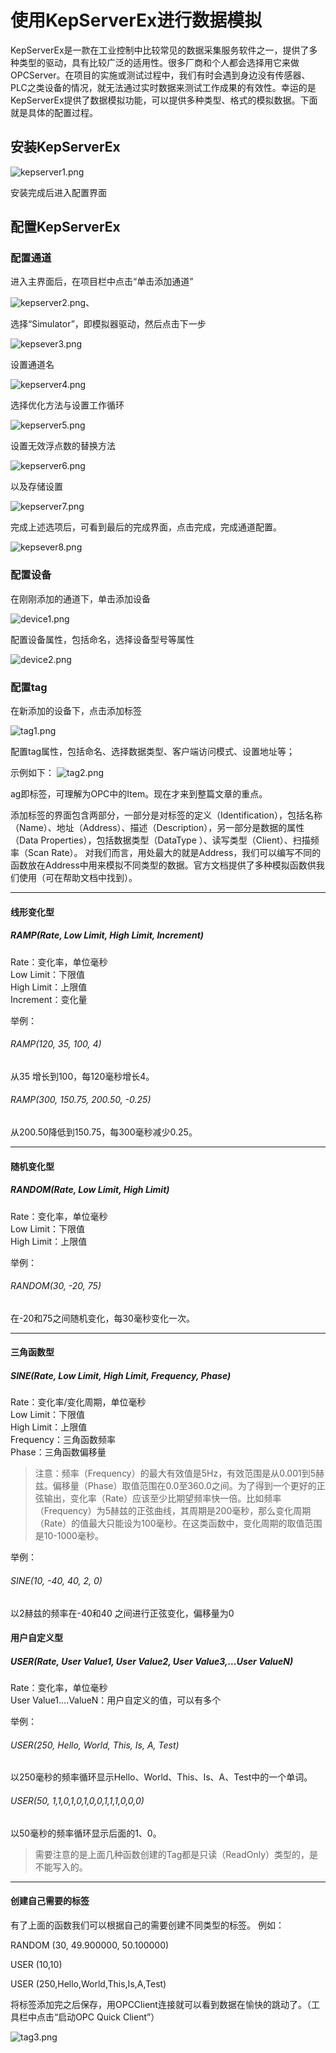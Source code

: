 # 使用KepServerEx进行数据模拟

KepServerEx是一款在工业控制中比较常见的数据采集服务软件之一，提供了多种类型的驱动，具有比较广泛的适用性。很多厂商和个人都会选择用它来做OPCServer。在项目的实施或测试过程中，我们有时会遇到身边没有传感器、PLC之类设备的情况，就无法通过实时数据来测试工作成果的有效性。幸运的是KepServerEx提供了数据模拟功能，可以提供多种类型、格式的模拟数据。下面就是具体的配置过程。

## 安装KepServerEx

![kepserver1.png](https://dgiot-1253666439.cos.ap-shanghai-fsi.myqcloud.com/shuwa_tech/zh/blog/study/opc/kepserver1.png)

安装完成后进入配置界面

## 配置KepServerEx

### 配置通道

进入主界面后，在项目栏中点击“单击添加通道”

![kepserver2.png](https://dgiot-1253666439.cos.ap-shanghai-fsi.myqcloud.com/shuwa_tech/zh/blog/study/opc/kepserver2.png)、

选择“Simulator”，即模拟器驱动，然后点击下一步

![kepsever3.png](https://dgiot-1253666439.cos.ap-shanghai-fsi.myqcloud.com/shuwa_tech/zh/blog/study/opc/kepsever3.png)

设置通道名

![kepserver4.png](https://dgiot-1253666439.cos.ap-shanghai-fsi.myqcloud.com/shuwa_tech/zh/blog/study/opc/kepserver4.png)

选择优化方法与设置工作循环

![kepserver5.png](https://dgiot-1253666439.cos.ap-shanghai-fsi.myqcloud.com/shuwa_tech/zh/blog/study/opc/kepserver5.png)

设置无效浮点数的替换方法

![kepserver6.png](https://dgiot-1253666439.cos.ap-shanghai-fsi.myqcloud.com/shuwa_tech/zh/blog/study/opc/kepserver6.png)

以及存储设置

![kepserver7.png](https://dgiot-1253666439.cos.ap-shanghai-fsi.myqcloud.com/shuwa_tech/zh/blog/study/opc/kepserver7.png)

完成上述选项后，可看到最后的完成界面，点击完成，完成通道配置。

![kepsever8.png](https://dgiot-1253666439.cos.ap-shanghai-fsi.myqcloud.com/shuwa_tech/zh/blog/study/opc/kepsever8.png)

### 配置设备

在刚刚添加的通道下，单击添加设备

![device1.png](https://dgiot-1253666439.cos.ap-shanghai-fsi.myqcloud.com/shuwa_tech/zh/blog/study/opc/device1.png)

配置设备属性，包括命名，选择设备型号等属性

![device2.png](https://dgiot-1253666439.cos.ap-shanghai-fsi.myqcloud.com/shuwa_tech/zh/blog/study/opc/device2.png)

### 配置tag

在新添加的设备下，点击添加标签

![tag1.png](https://dgiot-1253666439.cos.ap-shanghai-fsi.myqcloud.com/shuwa_tech/zh/blog/study/opc/tag1.png)

配置tag属性，包括命名、选择数据类型、客户端访问模式、设置地址等；

示例如下：
![tag2.png](https://dgiot-1253666439.cos.ap-shanghai-fsi.myqcloud.com/shuwa_tech/zh/blog/study/opc/tag2.png)

ag即标签，可理解为OPC中的Item。现在才来到整篇文章的重点。

添加标签的界面包含两部分，一部分是对标签的定义（Identification），包括名称（Name）、地址（Address）、描述（Description），另一部分是数据的属性（Data Properties），包括数据类型（DataType ）、读写类型（Client）、扫描频率（Scan Rate）。
对我们而言，用处最大的就是Address，我们可以编写不同的函数放在Address中用来模拟不同类型的数据。官方文档提供了多种模拟函数供我们使用（可在帮助文档中找到）。

* * *

#### 线形变化型

##### RAMP(Rate, Low Limit, High Limit, Increment)

Rate：变化率，单位毫秒  
Low Limit：下限值  
High Limit：上限值  
Increment：变化量

举例：

###### RAMP(120, 35, 100, 4)

从35 增长到100，每120毫秒增长4。

###### RAMP(300, 150.75, 200.50, -0.25)

从200.50降低到150.75，每300毫秒减少0.25。

* * *

#### 随机变化型

##### RANDOM(Rate, Low Limit, High Limit)

Rate：变化率，单位毫秒  
Low Limit：下限值  
High Limit：上限值

举例：

###### RANDOM(30, -20, 75)

在-20和75之间随机变化，每30毫秒变化一次。

* * *

#### 三角函数型

##### SINE(Rate, Low Limit, High Limit, Frequency, Phase)

Rate：变化率/变化周期，单位毫秒  
Low Limit：下限值  
High Limit：上限值  
Frequency：三角函数频率  
Phase：三角函数偏移量

> 注意：频率（Frequency）的最大有效值是5Hz，有效范围是从0.001到5赫兹。偏移量（Phase）取值范围在0.0至360.0之间。为了得到一个更好的正弦输出，变化率（Rate）应该至少比期望频率快一倍。比如频率（Frequency）为5赫兹的正弦曲线，其周期是200毫秒，那么变化周期（Rate）的值最大只能设为100毫秒。在这类函数中，变化周期的取值范围是10-1000毫秒。

举例：

###### SINE(10, -40, 40, 2, 0)

以2赫兹的频率在-40和40 之间进行正弦变化，偏移量为0

#### 用户自定义型

##### USER(Rate, User Value1, User Value2, User Value3,…User ValueN)

Rate：变化率，单位毫秒  
User Value1….ValueN：用户自定义的值，可以有多个

举例：

###### USER(250, Hello, World, This, Is, A, Test)

以250毫秒的频率循环显示Hello、World、This、Is、A、Test中的一个单词。

###### USER(50, 1,1,0,1,0,1,0,0,1,1,1,0,0,0)

以50毫秒的频率循环显示后面的1、0。

> 需要注意的是上面几种函数创建的Tag都是只读（ReadOnly）类型的，是不能写入的。

* * *

#### 创建自己需要的标签

有了上面的函数我们可以根据自己的需要创建不同类型的标签。
例如：

RANDOM (30, 49.900000, 50.100000)    

USER (10,10)

USER (250,Hello,World,This,Is,A,Test)

将标签添加完之后保存，用OPCClient连接就可以看到数据在愉快的跳动了。（工具栏中点击“启动OPC Quick Client”）

![tag3.png](https://dgiot-1253666439.cos.ap-shanghai-fsi.myqcloud.com/shuwa_tech/zh/blog/study/opc/tag3.png)
